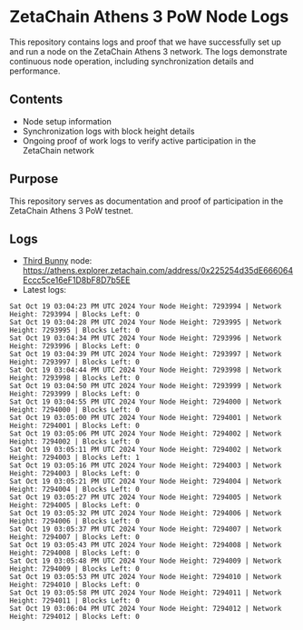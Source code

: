 # ZetaChain Athens 3 PoW Node Logs
This repository contains logs and proof that we have successfully set up and run a node on the ZetaChain Athens 3 network. The logs demonstrate continuous node operation, including synchronization details and performance.

## Contents
- Node setup information
- Synchronization logs with block height details
- Ongoing proof of work logs to verify active participation in the ZetaChain network

## Purpose
This repository serves as documentation and proof of participation in the ZetaChain Athens 3 PoW testnet.

## Logs

- [Third Bunny](https://thirdbunny.xyz/) node: https://athens.explorer.zetachain.com/address/0x225254d35dE666064Eccc5ce16eF1D8bF8D7b5EE
- Latest logs:
```
Sat Oct 19 03:04:23 PM UTC 2024 Your Node Height: 7293994 | Network Height: 7293994 | Blocks Left: 0
Sat Oct 19 03:04:28 PM UTC 2024 Your Node Height: 7293995 | Network Height: 7293995 | Blocks Left: 0
Sat Oct 19 03:04:34 PM UTC 2024 Your Node Height: 7293996 | Network Height: 7293996 | Blocks Left: 0
Sat Oct 19 03:04:39 PM UTC 2024 Your Node Height: 7293997 | Network Height: 7293997 | Blocks Left: 0
Sat Oct 19 03:04:44 PM UTC 2024 Your Node Height: 7293998 | Network Height: 7293998 | Blocks Left: 0
Sat Oct 19 03:04:50 PM UTC 2024 Your Node Height: 7293999 | Network Height: 7293999 | Blocks Left: 0
Sat Oct 19 03:04:55 PM UTC 2024 Your Node Height: 7294000 | Network Height: 7294000 | Blocks Left: 0
Sat Oct 19 03:05:00 PM UTC 2024 Your Node Height: 7294001 | Network Height: 7294001 | Blocks Left: 0
Sat Oct 19 03:05:06 PM UTC 2024 Your Node Height: 7294002 | Network Height: 7294002 | Blocks Left: 0
Sat Oct 19 03:05:11 PM UTC 2024 Your Node Height: 7294002 | Network Height: 7294003 | Blocks Left: 1
Sat Oct 19 03:05:16 PM UTC 2024 Your Node Height: 7294003 | Network Height: 7294003 | Blocks Left: 0
Sat Oct 19 03:05:21 PM UTC 2024 Your Node Height: 7294004 | Network Height: 7294004 | Blocks Left: 0
Sat Oct 19 03:05:27 PM UTC 2024 Your Node Height: 7294005 | Network Height: 7294005 | Blocks Left: 0
Sat Oct 19 03:05:32 PM UTC 2024 Your Node Height: 7294006 | Network Height: 7294006 | Blocks Left: 0
Sat Oct 19 03:05:37 PM UTC 2024 Your Node Height: 7294007 | Network Height: 7294007 | Blocks Left: 0
Sat Oct 19 03:05:43 PM UTC 2024 Your Node Height: 7294008 | Network Height: 7294008 | Blocks Left: 0
Sat Oct 19 03:05:48 PM UTC 2024 Your Node Height: 7294009 | Network Height: 7294009 | Blocks Left: 0
Sat Oct 19 03:05:53 PM UTC 2024 Your Node Height: 7294010 | Network Height: 7294010 | Blocks Left: 0
Sat Oct 19 03:05:58 PM UTC 2024 Your Node Height: 7294011 | Network Height: 7294011 | Blocks Left: 0
Sat Oct 19 03:06:04 PM UTC 2024 Your Node Height: 7294012 | Network Height: 7294012 | Blocks Left: 0
```
